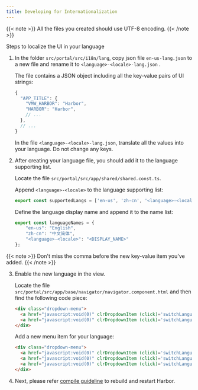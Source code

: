 ```yaml
---
title: Developing for Internationalization
---
```


{{< note >}}
All the files you created should use UTF-8 encoding.
{{< /note >}}

Steps to localize the UI in your language

1. In the folder `src/portal/src/i18n/lang`, copy json file `en-us-lang.json` to a new file and rename it to `<language>-<locale>-lang.json` .

    The file contains a JSON object including all the key-value pairs of UI strings:

    ```javascript
    {
      "APP_TITLE": {
        "VMW_HARBOR": "Harbor",
        "HARBOR": "Harbor",
        // ...
      },
      // ...
    }
    ```
    
    In the file `<language>-<locale>-lang.json`, translate all the values into your language. Do not change any keys.

2. After creating your language file, you should add it to the language supporting list.

    Locate the file `src/portal/src/app/shared/shared.const.ts`.

    Append `<language>-<locale>` to the language supporting list:

    ```typescript
    export const supportedLangs = ['en-us', 'zh-cn', '<language>-<locale>'];
    ```

    Define the language display name and append it to the name list:

    ```typescript
    export const languageNames = {
        "en-us": "English",
        "zh-cn": "中文简体",
        "<language>-<locale>": "<DISPLAY_NAME>"
    };
    ```

  {{< note >}}
  Don't miss the comma before the new key-value item you've added.
  {{< /note >}}

3. Enable the new language in the view.

    Locate the file `src/portal/src/app/base/navigator/navigator.component.html` and then find the following code piece:

    ```html
    <div class="dropdown-menu">
      <a href="javascript:void(0)" clrDropdownItem (click)='switchLanguage("en-us")' [class.lang-selected]='matchLang("en-us")'>English</a>
      <a href="javascript:void(0)" clrDropdownItem (click)='switchLanguage("zh-cn")' [class.lang-selected]='matchLang("zh-cn")'>中文简体</a>
    </div>
    ```

    Add a new menu item for your language:

    ```html
    <div class="dropdown-menu">
      <a href="javascript:void(0)" clrDropdownItem (click)='switchLanguage("en-us")' [class.lang-selected]='matchLang("en-us")'>English</a>
      <a href="javascript:void(0)" clrDropdownItem (click)='switchLanguage("zh-cn")' [class.lang-selected]='matchLang("zh-cn")'>中文简体</a>
      <a href="javascript:void(0)" clrDropdownItem (click)='switchLanguage("<language>-<locale>")' [class.lang-selected]='matchLang("<language>-<locale>")'>DISPLAY_NAME</a>
    </div>
    ```

4. Next, please refer [compile guideline](../compile-guide.md) to rebuild and restart Harbor.
